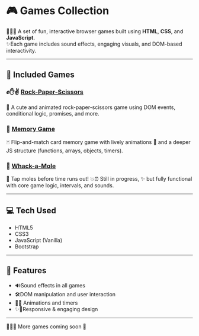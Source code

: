# 🎮 Games Collection

👩🏽‍💻 A set of fun, interactive browser games built using **HTML**, **CSS**, and **JavaScript**.<br>
✨Each game includes sound effects, engaging visuals, and DOM-based interactivity.

---

## 📂 Included Games

### ✊✋✌ [Rock-Paper-Scissors](./rock-paper-scissors)
🎀 A cute and animated rock-paper-scissors game using DOM events, conditional logic, promises, and more.

### 🧠 [Memory Game](./memory-game)
🃏 Flip-and-match card memory game with lively animations 🌌 and a deeper JS structure (functions, arrays, objects, timers).

### 🐹 [Whack-a-Mole](./whack-a-mole)
👀 Tap moles before time runs out! 💥⏰ Still in progress, ✨ but fully functional with core game logic, intervals, and sounds.

---

## 💻 Tech Used

- HTML5
- CSS3
- JavaScript (Vanilla)
- Bootstrap 

---

## 🎇 Features

- 🔊Sound effects in all games
- 🛠DOM manipulation and user interaction
- 🌌⏰ Animations and timers
- ✨🎨Responsive & engaging design

---

👩🏽‍💻 More games coming soon 🚀
